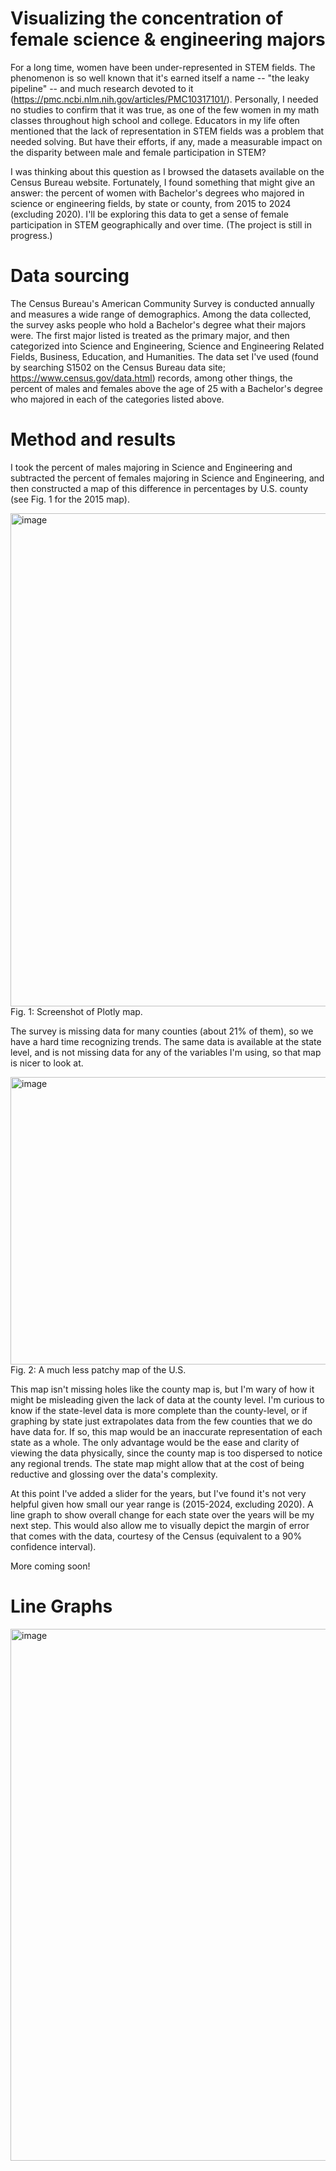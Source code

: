 # Visualizing the concentration of female science & engineering majors
For a long time, women have been under-represented in STEM fields. The phenomenon is so well known that it's earned itself a name -- "the leaky pipeline" -- and much research devoted to it (https://pmc.ncbi.nlm.nih.gov/articles/PMC10317101/). Personally, I needed no studies to confirm that it was true, as one of the few women in my math classes throughout high school and college. Educators in my life often mentioned that the lack of representation in STEM fields was a problem that needed solving. But have their efforts, if any, made a measurable impact on the disparity between male and female participation in STEM?

I was thinking about this question as I browsed the datasets available on the Census Bureau website. Fortunately, I found something that might give an answer: the percent of women with Bachelor's degrees who majored in science or engineering fields, by state or county, from 2015 to 2024 (excluding 2020). I'll be exploring this data to get a sense of female participation in STEM geographically and over time. (The project is still in progress.)

# Data sourcing
The Census Bureau's American Community Survey is conducted annually and measures a wide range of demographics. Among the data collected, the survey asks people who hold a Bachelor's degree what their majors were. The first major listed is treated as the primary major, and then categorized into Science and Engineering, Science and Engineering Related Fields, Business, Education, and Humanities. The data set I've used (found by searching S1502 on the Census Bureau data site; https://www.census.gov/data.html) records, among other things, the percent of males and females above the age of 25 with a Bachelor's degree who majored in each of the categories listed above.

# Method and results
I took the percent of males majoring in Science and Engineering and subtracted the percent of females majoring in Science and Engineering, and then constructed a map of this difference in percentages by U.S. county (see Fig. 1 for the 2015 map).

<img width="1809" height="789" alt="image" src="https://github.com/user-attachments/assets/4824747a-3348-464d-97a4-184d45629cc3" />
Fig. 1: Screenshot of Plotly map.

The survey is missing data for many counties (about 21% of them), so we have a hard time recognizing trends. The same data is available at the state level, and is not missing data for any of the variables I'm using, so that map is nicer to look at.

<img width="896" height="460" alt="image" src="https://github.com/user-attachments/assets/acd90be9-b3f2-49d5-95a0-185a00c5c724" />
Fig. 2: A much less patchy map of the U.S.

This map isn't missing holes like the county map is, but I'm wary of how it might be misleading given the lack of data at the county level. I'm curious to know if the state-level data is more complete than the county-level, or if graphing by state just extrapolates data from the few counties that we do have data for. If so, this map would be an inaccurate representation of each state as a whole. The only advantage would be the ease and clarity of viewing the data physically, since the county map is too dispersed to notice any regional trends. The state map might allow that at the cost of being reductive and glossing over the data's complexity.

At this point I've added a slider for the years, but I've found it's not very helpful given how small our year range is (2015-2024, excluding 2020). A line graph to show overall change for each state over the years will be my next step. This would also allow me to visually depict the margin of error that comes with the data, courtesy of the Census (equivalent to a 90% confidence interval).

More coming soon!

# Line Graphs

<img width="1854" height="851" alt="image" src="https://github.com/user-attachments/assets/0ac690bb-75ad-4367-875a-0f5679343cf1" />
